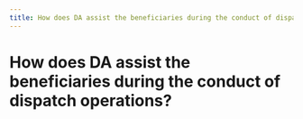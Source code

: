 ```yaml
---
title: How does DA assist the beneficiaries during the conduct of dispatch operations?
---
```


# How does DA assist the beneficiaries during the conduct of dispatch operations?
